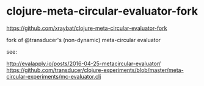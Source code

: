 # clojure-meta-circular-evaluator-fork

https://github.com/xraybat/clojure-meta-circular-evaluator-fork

fork of @transducer's (non-dynamic) meta-circular evaluator

see:

http://evalapply.io/posts/2016-04-25-metacircular-evaluator/
https://github.com/transducer/clojure-experiments/blob/master/meta-circular-experiments/mc-evaluator.clj